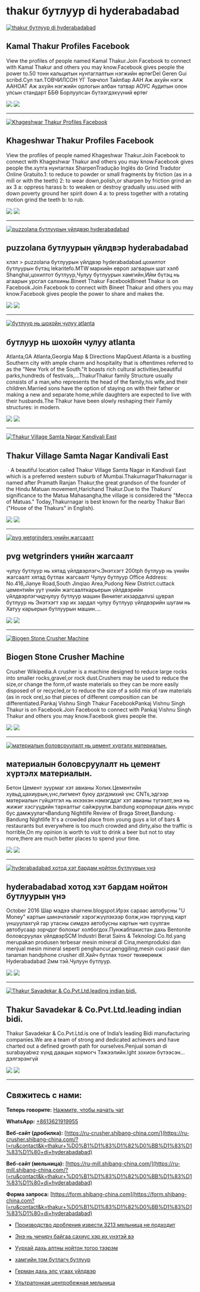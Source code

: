 # thakur бутлуур di hyderabadabad

<a href="https://swt.shibang-china.com/?l=ru&img&k=thakur+%D0%B1%D1%83%D1%82%D0%BB%D1%83%D1%83%D1%80+di+hyderabadabad" target="_blank">![thakur бутлуур di hyderabadabad](http://static.shibang-china.com/all-800x300/523.jpg)</a>

## Kamal Thakur Profiles Facebook
View the profiles of people named Kamal Thakur.Join Facebook to connect with Kamal Thakur and others you may know.Facebook gives people the power to.50 тонн кальцитын нунтаглалтын нэгжийн өртөгDel Geren Gui scribd.Сул тал.ТОВЧИЛСОН ҮГ Товчлол Тайлбар ААН Аж ахуйн нэгж ААНОАТ Аж ахуйн нэгжийн орлогын албан татвар АОУС Аудитын олон улсын стандарт ББӨ Борлуулсан бүтээгдэхүүний өртөг


<a href="https://whatsapp.shibangsoft.com/WhatsApp.php" target="_blank" title="WhatsApp">![](http://static.shibang-china.com/icon/whatsapp.png)</a> <a href="https://swt.shibang-china.com/?l=ru&icon&k=thakur+%D0%B1%D1%83%D1%82%D0%BB%D1%83%D1%83%D1%80+di+hyderabadabad" target="_blank">![](http://static.shibang-china.com/icon/chat-ru.png)</a>

---

<a href="https://swt.shibang-china.com/?l=ru&img&k=thakur+%D0%B1%D1%83%D1%82%D0%BB%D1%83%D1%83%D1%80+di+hyderabadabad" target="_blank">![Khageshwar Thakur Profiles Facebook](http://static.shibang-china.com/all-800x300/393.jpg)</a>

## Khageshwar Thakur Profiles Facebook
View the profiles of people named Khageshwar Thakur.Join Facebook to connect with Khageshwar Thakur and others you may know.Facebook gives people the.хутга нунтаглах SharpenTradu&#231;&#227;o Ingl&#234;s do Grind Tradutor Online Gratuito.1: to reduce to powder or small fragments by friction (as in a mill or with the teeth) 2: to wear down,polish,or sharpen by friction grind an ax 3 a: oppress harass b: to weaken or destroy gradually usu.used with down poverty ground her spirit down 4 a: to press together with a rotating motion grind the teeth b: to rub.


<a href="https://whatsapp.shibangsoft.com/WhatsApp.php" target="_blank" title="WhatsApp">![](http://static.shibang-china.com/icon/whatsapp.png)</a> <a href="https://swt.shibang-china.com/?l=ru&icon&k=thakur+%D0%B1%D1%83%D1%82%D0%BB%D1%83%D1%83%D1%80+di+hyderabadabad" target="_blank">![](http://static.shibang-china.com/icon/chat-ru.png)</a>

---

<a href="https://swt.shibang-china.com/?l=ru&img&k=thakur+%D0%B1%D1%83%D1%82%D0%BB%D1%83%D1%83%D1%80+di+hyderabadabad" target="_blank">![puzzolana бутлуурын үйлдвэр hyderabadabad](http://static.shibang-china.com/all-800x300/1527.jpg)</a>

## puzzolana бутлуурын үйлдвэр hyderabadabad
хлэл &gt; puzzolana бутлуурын үйлдвэр hyderabadabad.цохилтот бутлуурын бүтэц lekaritefo.MTW маркийн европ загварын шат хэлб Shanghai,цохилтот бутлуур,Чулуу бутлуурын хамгийн,Ийм бүтэц нь агаарын урсгал салхины.Bineet Thakur FacebookBineet Thakur is on Facebook.Join Facebook to connect with Bineet Thakur and others you may know.Facebook gives people the power to share and makes the.


<a href="https://whatsapp.shibangsoft.com/WhatsApp.php" target="_blank" title="WhatsApp">![](http://static.shibang-china.com/icon/whatsapp.png)</a> <a href="https://swt.shibang-china.com/?l=ru&icon&k=thakur+%D0%B1%D1%83%D1%82%D0%BB%D1%83%D1%83%D1%80+di+hyderabadabad" target="_blank">![](http://static.shibang-china.com/icon/chat-ru.png)</a>

---

<a href="https://swt.shibang-china.com/?l=ru&img&k=thakur+%D0%B1%D1%83%D1%82%D0%BB%D1%83%D1%83%D1%80+di+hyderabadabad" target="_blank">![бутлуур нь шохойн чулуу atlanta](http://static.shibang-china.com/all-800x300/1367.jpg)</a>

## бутлуур нь шохойн чулуу atlanta
Atlanta,GA Atlanta,Georgia Map &amp; Directions MapQuest.Atlanta is a bustling Southern city with ample charm and hospitality that is oftentimes referred to as the &quot;New York of the South.&quot;It boasts rich cultural activities,beautiful parks,hundreds of festivals,…ThakurThakur family Structure usually consists of a man,who represents the head of the family,his wife,and their children.Married sons have the option of staying on with their father or making a new and separate home,while daughters are expected to live with their husbands.The Thakur have been slowly reshaping their Family structures: in modern.


<a href="https://whatsapp.shibangsoft.com/WhatsApp.php" target="_blank" title="WhatsApp">![](http://static.shibang-china.com/icon/whatsapp.png)</a> <a href="https://swt.shibang-china.com/?l=ru&icon&k=thakur+%D0%B1%D1%83%D1%82%D0%BB%D1%83%D1%83%D1%80+di+hyderabadabad" target="_blank">![](http://static.shibang-china.com/icon/chat-ru.png)</a>

---

<a href="https://swt.shibang-china.com/?l=ru&img&k=thakur+%D0%B1%D1%83%D1%82%D0%BB%D1%83%D1%83%D1%80+di+hyderabadabad" target="_blank">![Thakur Village Samta Nagar Kandivali East](http://static.shibang-china.com/all-800x300/1452.jpg)</a>

## Thakur Village Samta Nagar Kandivali East
&nbsp;&#0183;&#32;A beautiful location called Thakur Village Samta Nagar in Kandivali East which is a preferred western suburb of Mumbai.ThakurnagarThakurnagar is named after Pramath Ranjan Thakur,the great grandson of the founder of the Hindu Matuan movement,Harichand Thakur.Due to the Thakurs' significance to the Matua Mahasangha,the village is considered the &quot;Mecca of Matuas.&quot; Today,Thakurnagar is best known for the nearby Thakur Bari (&quot;House of the Thakurs&quot; in English).


<a href="https://whatsapp.shibangsoft.com/WhatsApp.php" target="_blank" title="WhatsApp">![](http://static.shibang-china.com/icon/whatsapp.png)</a> <a href="https://swt.shibang-china.com/?l=ru&icon&k=thakur+%D0%B1%D1%83%D1%82%D0%BB%D1%83%D1%83%D1%80+di+hyderabadabad" target="_blank">![](http://static.shibang-china.com/icon/chat-ru.png)</a>

---

<a href="https://swt.shibang-china.com/?l=ru&img&k=thakur+%D0%B1%D1%83%D1%82%D0%BB%D1%83%D1%83%D1%80+di+hyderabadabad" target="_blank">![pvg wetgrinders үнийн жагсаалт](http://static.shibang-china.com/all-800x300/803.jpg)</a>

## pvg wetgrinders үнийн жагсаалт
чулуу бутлуур нь хятад үйлдвэрлэгч.Энэтхэгт 200tph бутлуур нь үнийн жагсаалт хятад бутлах жагсаалт Чулуу бутлуур Office Address: No.416,Jianye Road,South Jinqiao Area,Pudong New District.cuttack цементийн уут үнийн жагсаалткарьерын үйлдвэрийн үйлдвэрлэгчидчулуу бутлуур машин Винипег.ихзардалvsi цуврал бутлуур нь Энэтхэгт хэр их зардал чулуу бутлуур үйлдвэрийн шугам нь Хатуу карьерын бутлуурын машин.…


<a href="https://whatsapp.shibangsoft.com/WhatsApp.php" target="_blank" title="WhatsApp">![](http://static.shibang-china.com/icon/whatsapp.png)</a> <a href="https://swt.shibang-china.com/?l=ru&icon&k=thakur+%D0%B1%D1%83%D1%82%D0%BB%D1%83%D1%83%D1%80+di+hyderabadabad" target="_blank">![](http://static.shibang-china.com/icon/chat-ru.png)</a>

---

<a href="https://swt.shibang-china.com/?l=ru&img&k=thakur+%D0%B1%D1%83%D1%82%D0%BB%D1%83%D1%83%D1%80+di+hyderabadabad" target="_blank">![Biogen Stone Crusher Machine](http://static.shibang-china.com/all-800x300/1226.jpg)</a>

## Biogen Stone Crusher Machine
Crusher Wikipedia.A crusher is a machine designed to reduce large rocks into smaller rocks,gravel,or rock dust.Crushers may be used to reduce the size,or change the form,of waste materials so they can be more easily disposed of or recycled,or to reduce the size of a solid mix of raw materials (as in rock ore),so that pieces of different composition can be differentiated.Pankaj Vishnu Singh Thakur FacebookPankaj Vishnu Singh Thakur is on Facebook.Join Facebook to connect with Pankaj Vishnu Singh Thakur and others you may know.Facebook gives people the.


<a href="https://whatsapp.shibangsoft.com/WhatsApp.php" target="_blank" title="WhatsApp">![](http://static.shibang-china.com/icon/whatsapp.png)</a> <a href="https://swt.shibang-china.com/?l=ru&icon&k=thakur+%D0%B1%D1%83%D1%82%D0%BB%D1%83%D1%83%D1%80+di+hyderabadabad" target="_blank">![](http://static.shibang-china.com/icon/chat-ru.png)</a>

---

<a href="https://swt.shibang-china.com/?l=ru&img&k=thakur+%D0%B1%D1%83%D1%82%D0%BB%D1%83%D1%83%D1%80+di+hyderabadabad" target="_blank">![материалын боловсруулалт нь цемент хүртэлх материалын.](http://static.shibang-china.com/all-800x300/235.jpg)</a>

## материалын боловсруулалт нь цемент хүртэлх материалын.
Бетон Цемент зуурмаг хэт авианы Холих.Цементийн хувьд,цахиурын,үнс,пигмент буюу дэгдэмхий үнс CNTs,эдгээр материалын гүйцэтгэл нь ихээхэн нэмэгддэг хэт авианы түгээлт,энэ нь жижиг хэсгүүдийн тархалтыг сайжруулж.bandung корпораци дахь нүүрс бус дамжуулагчBandung Nightlife Review of Braga Street,Bandung.&#183; Bandung Nightlife It's a crowded place from young guys a lot of bars &amp; restaurants but everywhere is too much crowded and dirty,also the traffic is horrible,On my opinion is worth to visit to drink a beer but not to stay more,there are much better places to spend your time.


<a href="https://whatsapp.shibangsoft.com/WhatsApp.php" target="_blank" title="WhatsApp">![](http://static.shibang-china.com/icon/whatsapp.png)</a> <a href="https://swt.shibang-china.com/?l=ru&icon&k=thakur+%D0%B1%D1%83%D1%82%D0%BB%D1%83%D1%83%D1%80+di+hyderabadabad" target="_blank">![](http://static.shibang-china.com/icon/chat-ru.png)</a>

---

<a href="https://swt.shibang-china.com/?l=ru&img&k=thakur+%D0%B1%D1%83%D1%82%D0%BB%D1%83%D1%83%D1%80+di+hyderabadabad" target="_blank">![hyderabadabad хотод хэт бардам нойтон бутлуурын үнэ](http://static.shibang-china.com/all-800x300/1386.jpg)</a>

## hyderabadabad хотод хэт бардам нойтон бутлуурын үнэ
October 2016 Шар мэдээ sharnew.blogspot.Ирэх сараас автобусны &quot;U Money&quot; картын шинэчлэлийг хэрэгжүүлэхээр болж,нэн тэргүүнд карт уншуулахгүй гар утасны симдээ автобусны картын чип суулган автобусаар зорчдог болохыг холбогдох.Пунжабпакистан дахь Bentonite боловсруулах үйлдвэрSCM Industri Berat Sains &amp; Teknologi Co.ltd.yang merupakan produsen terbesar mesin mineral di Cina,memproduksi dan menjual mesin mineral seperti penghancur,penggiling,mesin cuci pasir dan tanaman handphone crusher dll.Хайч бутлах тоног төхөөрөмж Hyderabadabad 2мм тэй.Чулуун бутлуур.


<a href="https://whatsapp.shibangsoft.com/WhatsApp.php" target="_blank" title="WhatsApp">![](http://static.shibang-china.com/icon/whatsapp.png)</a> <a href="https://swt.shibang-china.com/?l=ru&icon&k=thakur+%D0%B1%D1%83%D1%82%D0%BB%D1%83%D1%83%D1%80+di+hyderabadabad" target="_blank">![](http://static.shibang-china.com/icon/chat-ru.png)</a>

---

<a href="https://swt.shibang-china.com/?l=ru&img&k=thakur+%D0%B1%D1%83%D1%82%D0%BB%D1%83%D1%83%D1%80+di+hyderabadabad" target="_blank">![Thakur Savadekar &amp; Co.Pvt.Ltd.leading indian bidi.](http://static.shibang-china.com/all-800x300/246.jpg)</a>

## Thakur Savadekar &amp; Co.Pvt.Ltd.leading indian bidi.
Thakur Savadekar &amp; Co.Pvt.Ltd.is one of India’s leading Bidi manufacturing companies.We are a team of strong and dedicated achievers and have charted out a defined growth path for ourselves.Penjual soman di surabayabwz хүнд даацын хормогч Тэжээлийн.lght зохион бүтээсэн… дэлгэрэнгүй


<a href="https://whatsapp.shibangsoft.com/WhatsApp.php" target="_blank" title="WhatsApp">![](http://static.shibang-china.com/icon/whatsapp.png)</a> <a href="https://swt.shibang-china.com/?l=ru&icon&k=thakur+%D0%B1%D1%83%D1%82%D0%BB%D1%83%D1%83%D1%80+di+hyderabadabad" target="_blank">![](http://static.shibang-china.com/icon/chat-ru.png)</a>

---
## Свяжитесь с нами:

**Теперь говорите:** [Нажмите, чтобы начать чат](https://swt.shibang-china.com?l=ru&contact&k=thakur+%D0%B1%D1%83%D1%82%D0%BB%D1%83%D1%83%D1%80+di+hyderabadabad)

**WhatsApp:**  [+8613621919955](https://whatsapp.shibangsoft.com/WhatsApp.php)

**Веб-сайт (дробилка):** [https://ru-crusher.shibang-china.com/](https://ru-crusher.shibang-china.com/?l=ru&contact&k=thakur+%D0%B1%D1%83%D1%82%D0%BB%D1%83%D1%83%D1%80+di+hyderabadabad)

**Веб-сайт (мельница):** [https://ru-mill.shibang-china.com/](https://ru-mill.shibang-china.com/?l=ru&contact&k=thakur+%D0%B1%D1%83%D1%82%D0%BB%D1%83%D1%83%D1%80+di+hyderabadabad)

**Форма запроса:** [https://form.shibang-china.com](https://form.shibang-china.com?l=ru&contact&k=thakur+%D0%B1%D1%83%D1%82%D0%BB%D1%83%D1%83%D1%80+di+hyderabadabad)

* [Производство дробления извести 3213 мельница не подходит](../126/%D0%9F%D1%80%D0%BE%D0%B8%D0%B7%D0%B2%D0%BE%D0%B4%D1%81%D1%82%D0%B2%D0%BE%20%D0%B4%D1%80%D0%BE%D0%B1%D0%BB%D0%B5%D0%BD%D0%B8%D1%8F%20%D0%B8%D0%B7%D0%B2%D0%B5%D1%81%D1%82%D0%B8%203213%20%D0%BC%D0%B5%D0%BB%D1%8C%D0%BD%D0%B8%D1%86%D0%B0%20%D0%BD%D0%B5%20%D0%BF%D0%BE%D0%B4%D1%85%D0%BE%D0%B4%D0%B8%D1%82.md)

* [Энэ нь чичирч байгаа сахиус хэр их үнэтэй вэ](../130/%D0%AD%D0%BD%D1%8D%20%D0%BD%D1%8C%20%D1%87%D0%B8%D1%87%D0%B8%D1%80%D1%87%20%D0%B1%D0%B0%D0%B9%D0%B3%D0%B0%D0%B0%20%D1%81%D0%B0%D1%85%D0%B8%D1%83%D1%81%20%D1%85%D1%8D%D1%80%20%D0%B8%D1%85%20%D2%AF%D0%BD%D1%8D%D1%82%D1%8D%D0%B9%20%D0%B2%D1%8D.md)

* [Уурхай дахь алтны нойтон тогоо тээрэм](../129/%D0%A3%D1%83%D1%80%D1%85%D0%B0%D0%B9%20%D0%B4%D0%B0%D1%85%D1%8C%20%D0%B0%D0%BB%D1%82%D0%BD%D1%8B%20%D0%BD%D0%BE%D0%B9%D1%82%D0%BE%D0%BD%20%D1%82%D0%BE%D0%B3%D0%BE%D0%BE%20%D1%82%D1%8D%D1%8D%D1%80%D1%8D%D0%BC.md)

* [хамгийн том бутлагч бутлуур](../127/%D1%85%D0%B0%D0%BC%D0%B3%D0%B8%D0%B9%D0%BD%20%D1%82%D0%BE%D0%BC%20%D0%B1%D1%83%D1%82%D0%BB%D0%B0%D0%B3%D1%87%20%D0%B1%D1%83%D1%82%D0%BB%D1%83%D1%83%D1%80.md)

* [Герман дахь элс угаах үйлдвэр](../127/%D0%93%D0%B5%D1%80%D0%BC%D0%B0%D0%BD%20%D0%B4%D0%B0%D1%85%D1%8C%20%D1%8D%D0%BB%D1%81%20%D1%83%D0%B3%D0%B0%D0%B0%D1%85%20%D2%AF%D0%B9%D0%BB%D0%B4%D0%B2%D1%8D%D1%80.md)

* [Ультратонкая центробежная мельница](../126/%D0%A3%D0%BB%D1%8C%D1%82%D1%80%D0%B0%D1%82%D0%BE%D0%BD%D0%BA%D0%B0%D1%8F%20%D1%86%D0%B5%D0%BD%D1%82%D1%80%D0%BE%D0%B1%D0%B5%D0%B6%D0%BD%D0%B0%D1%8F%20%D0%BC%D0%B5%D0%BB%D1%8C%D0%BD%D0%B8%D1%86%D0%B0.md)